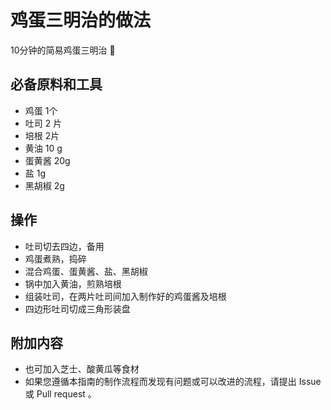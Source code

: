 # 鸡蛋三明治的做法

10分钟的简易鸡蛋三明治 🥪

## 必备原料和工具

- 鸡蛋 1个
- 吐司 2 片
- 培根 2片
- 黄油 10 g
- 蛋黄酱 20g
- 盐 1g
- 黑胡椒 2g

## 操作

- 吐司切去四边，备用
- 鸡蛋煮熟，捣碎
- 混合鸡蛋、蛋黄酱、盐、黑胡椒
- 锅中加入黄油，煎熟培根
- 组装吐司，在两片吐司间加入制作好的鸡蛋酱及培根
- 四边形吐司切成三角形装盘

## 附加内容

- 也可加入芝士、酸黄瓜等食材
- 如果您遵循本指南的制作流程而发现有问题或可以改进的流程，请提出 Issue 或 Pull request 。
